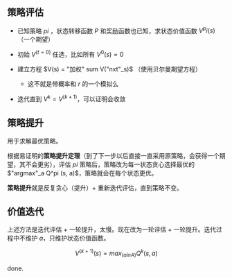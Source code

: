 ## 策略评估

- 已知策略 $pi$ ，状态转移函数 $P$ 和奖励函数也已知，求状态价值函数 $V^pi (s)$（一个期望）

- 初始 $V^(t = 0)$ 任选，比如所有 $V^0 (s) = 0$ 
- 建立方程  $V(s) = "加权" sum V("nxt"_s)$ （使用贝尔曼期望方程）
    - 这不就是带概率和 $r$ 的一个模拟么
- 迭代直到 $V^k = V^(k + 1)$，可以证明会收敛

## 策略提升

用于求解最优策略。

根据易证明的**策略提升定理**（到了下一步以后直接一直采用原策略，会获得一个期望，其不会更劣），评估 $pi$ 策略后，策略改为每一状态贪心选择最优的 $"argmax"_a Q^pi (s, a)$，策略就会在每个状态更优。

**策略提升**就是反复贪心（提升）+ 重新迭代评估，直到策略不变。

## 价值迭代

上述方法是迭代评估 + 一轮提升，太慢。现在改为一轮评估 + 一轮提升。迭代过程中不维护 $a$，只维护状态价值函数。

$$V^(k + 1) (s) = max_(a in A) { Q^k (s, a) }$$

done.
